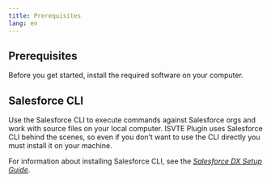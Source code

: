 ```yaml
---
title: Prerequisites
lang: en
---
```


## Prerequisites

Before you get started, install the required software on your computer.


## Salesforce CLI

Use the Salesforce CLI to execute commands against Salesforce orgs and work with source files on your local computer. ISVTE Plugin uses Salesforce CLI behind the scenes, so even if you don’t want to use the CLI directly you must install it on your machine.

For information about installing Salesforce CLI, see the _[Salesforce DX Setup Guide](https://developer.salesforce.com/docs/atlas.en-us.sfdx_setup.meta/sfdx_setup/sfdx_setup_install_cli.htm)_.



